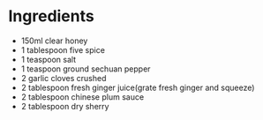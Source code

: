 # Ingredients

-   150ml clear honey
-   1 tablespoon five spice
-   1 teaspoon salt
-   1 teaspoon ground sechuan pepper
-   2 garlic cloves crushed
-   2 tablespoon fresh ginger juice(grate fresh ginger and squeeze)
-   2 tablespoon chinese plum sauce
-   2 tablespoon dry sherry

